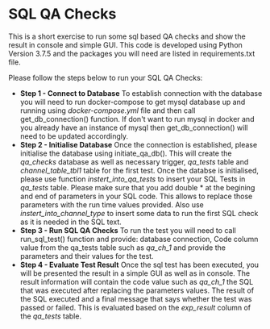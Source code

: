 # SQL QA Checks

This is a short exercise to run some sql based QA checks and show the result in console and simple GUI. This code is developed using Python Version 3.7.5 and the packages you will need are listed in requirements.txt file.

Please follow the steps below to run your SQL QA Checks:

- **Step 1 - Connect to Database** To establish connection with the database you will need to run docker-compose to get mysql database up and running using *docker-compose.yml* file and then call get_db_connection() function. If don't want to run mysql in docker and you already have an instance of mysql then get_db_connection() will need to be updated accordingly.
- **Step 2 - Initialise Database** Once the connection is established, please initialise the database using initiate_qa_db(). This will create the *qa_checks* database as well as necessary trigger,  *qa_tests* table and *channel_table_tbl1* table for the first test. Once the databse is initialised, please use function *instert_into_qa_tests* to insert your SQL Tests in *qa_tests* table. Please make sure that you add double * at the begining and end of parameters in your SQL code. This allows to replace those parameters with the run time values provided. Also use *instert_into_channel_type* to insert some data to run the first SQL check as it is needed in the SQL text.
- **Step 3 - Run SQL QA Checks** To run the test you will need to call run_sql_test() function and provide: database connection, Code column value from the qa_tests table such as *qa_ch_1* and provide the parameters and their values for the test.
- **Step 4 - Evaluate Test Result** Once the sql test has been executed, you will be presented the result in a simple GUI as well as in console. The result information will contain the code value such as *qa_ch_1* the SQL that was executed after replacing the parameters values. The result of the SQL executed and a final message that says whether the test was passed or failed. This is evaluated based on the *exp_result* column of the *qa_tests* table.